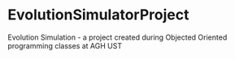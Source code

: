 # EvolutionSimulatorProject
Evolution Simulation - a project created during Objected Oriented programming classes at AGH UST
